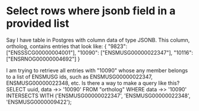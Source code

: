 
# Select rows where jsonb field in a provided list

Say I have table in Postgres with column data of type JSONB. This column, ortholog, contains entries that look like:
{
    "9823": ["ENSSSCG00000004001"], 
    "10090": ["ENSMUSG00000022347"], 
    "10116": ["ENSRNOG00000004692"]
}

I am trying to retrieve all entries with "10090" whose any member belongs to a list of ENSMUSG ids, such as ENSMUSG00000022347, ENSMUSG00000022348, etc.
Is there a way to make a query like this?
SELECT uuid, data ->> '10090' 
FROM "ortholog" 
WHERE data ->> '10090' INTERSECTS WITH ('ENSMUSG00000022347', 'ENSMUSG00000022348', 'ENSMUSG0000009422');


        